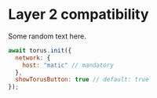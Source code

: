 # Layer 2 compatibility

Some random text here.

```javascript
await torus.init({
  network: {
    host: "matic" // mandatory
  },
  showTorusButton: true // default: true
});
```
